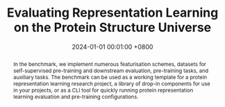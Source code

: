 ---
title:  Evaluating Representation Learning on the Protein Structure Universe
date:           2024-01-01 00:01:00 +0800
selected:       false
pub:            "ICLR"
# pub_pre:        "Submitted to "
# pub_post:       'Under review.'
# pub_last:       ' <span class="badge badge-pill badge-custom badge-success">Spotlight</span>'
pub_date:       "2024"

abstract: >-
  In the benchmark, we implement numerous featurisation schemes, datasets for self-supervised pre-training and downstream evaluation, pre-training tasks, and auxiliary tasks. The benchmark can be used as a working template for a protein representation learning research project, a library of drop-in components for use in your projects, or as a CLI tool for quickly running protein representation learning evaluation and pre-training configurations. 
cover:          assets/images/covers/workshop_icon.png
authors:
  - Arian Jamasb
  - Alex Morehead
  - Chaitanya Joshi
  - Zuobai Zhang
  - Kieran Didi
  - Simon Mathis
  - Charles Harris
  - Dominic Hall
  - Jianlin Cheng
  - Pietro Lió
  - Tom Blundell
links:
  Paper: https://openreview.net/forum?id=sTYuRVrdK3
  Code: https://github.com/a-r-j/ProteinWorkshop
---